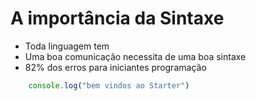 # A importância da Sintaxe

* Toda linguagem tem
* Uma boa comunicação necessita de uma boa sintaxe
* 82% dos erros para iniciantes programação

```js
    console.log("bem vindos ao Starter")
```